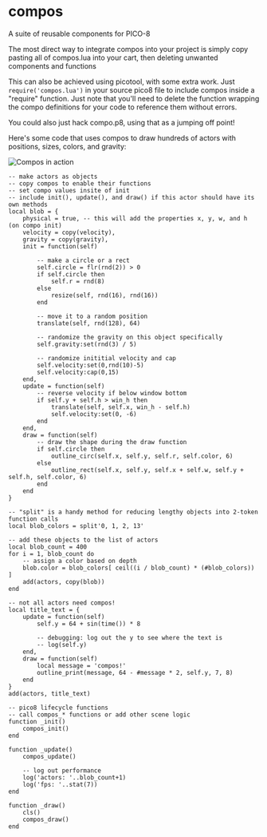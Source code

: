 # compos
A suite of reusable components for PICO-8

The most direct way to integrate compos into your project is simply copy pasting all of compos.lua into your cart, then deleting unwanted components and functions

This can also be achieved using picotool, with some extra work. Just `require('compos.lua')` in your source pico8 file to include compos inside a "require" function. Just note that you'll need to delete the function wrapping the compo definitions for your code to reference them without errors.

You could also just hack compo.p8, using that as a jumping off point!

Here's some code that uses compos to draw hundreds of actors with positions, sizes, colors, and gravity:

![Compos in action](https://raw.githubusercontent.com/walt-er/compos/compos.gif)

```
-- make actors as objects
-- copy compos to enable their functions
-- set compo values insite of init
-- include init(), update(), and draw() if this actor should have its own methods
local blob = {
    physical = true, -- this will add the properties x, y, w, and h (on compo init)
    velocity = copy(velocity),
    gravity = copy(gravity),
    init = function(self)

        -- make a circle or a rect
        self.circle = flr(rnd(2)) > 0
        if self.circle then
            self.r = rnd(8)
        else
            resize(self, rnd(16), rnd(16))
        end

        -- move it to a random position
        translate(self, rnd(128), 64)

        -- randomize the gravity on this object specifically
        self.gravity:set(rnd(3) / 5)

        -- randomize inititial velocity and cap
        self.velocity:set(0,rnd(10)-5)
        self.velocity:cap(0,15)
    end,
    update = function(self)
        -- reverse velocity if below window bottom
        if self.y + self.h > win_h then
            translate(self, self.x, win_h - self.h)
            self.velocity:set(0, -6)
        end
    end,
    draw = function(self)
        -- draw the shape during the draw function
        if self.circle then
            outline_circ(self.x, self.y, self.r, self.color, 6)
        else
            outline_rect(self.x, self.y, self.x + self.w, self.y + self.h, self.color, 6)
        end
    end
}

-- "split" is a handy method for reducing lengthy objects into 2-token function calls
local blob_colors = split'0, 1, 2, 13'

-- add these objects to the list of actors
local blob_count = 400
for i = 1, blob_count do
    -- assign a color based on depth
    blob.color = blob_colors[ ceil((i / blob_count) * (#blob_colors)) ]
    add(actors, copy(blob))
end

-- not all actors need compos!
local title_text = {
    update = function(self)
        self.y = 64 + sin(time()) * 8

        -- debugging: log out the y to see where the text is
        -- log(self.y)
    end,
    draw = function(self)
        local message = 'compos!'
        outline_print(message, 64 - #message * 2, self.y, 7, 8)
    end
}
add(actors, title_text)

-- pico8 lifecycle functions
-- call compos_* functions or add other scene logic
function _init()
    compos_init()
end

function _update()
    compos_update()

    -- log out performance
    log('actors: '..blob_count+1)
    log('fps: '..stat(7))
end

function _draw()
    cls()
    compos_draw()
end
```